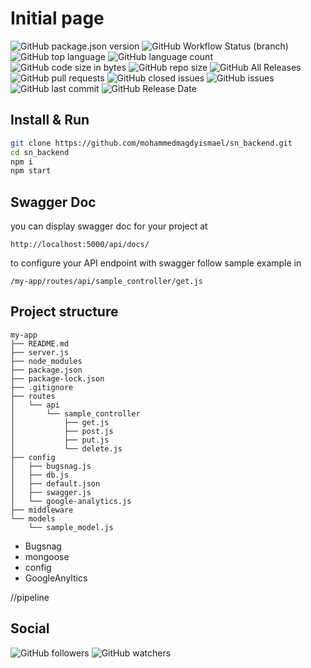 
# Initial page

<div style="display: inline-block;"><img alt="GitHub package.json version" src="https://img.shields.io/github/package-json/v/mohammedmagdyismael/sn_backend"></div>
<div style="display: inline-block;"><img alt="GitHub Workflow Status (branch)" src="https://img.shields.io/github/workflow/status/mohammedmagdyismael/sn_backend/Node.js CI/master"></div>
<div style="display: inline-block;"><img alt="GitHub top language" src="https://img.shields.io/github/languages/top/mohammedmagdyismael/sn_backend"></div>
<div style="display: inline-block;"><img alt="GitHub language count" src="https://img.shields.io/github/languages/count/mohammedmagdyismael/sn_backend"></div>
<div style="display: inline-block;"><img alt="GitHub code size in bytes" src="https://img.shields.io/github/languages/code-size/mohammedmagdyismael/sn_backend"></div>
<div style="display: inline-block;"><img alt="GitHub repo size" src="https://img.shields.io/github/repo-size/mohammedmagdyismael/sn_backend"></div>
<div style="display: inline-block;"><img alt="GitHub All Releases" src="https://img.shields.io/github/downloads/mohammedmagdyismael/sn_backend/total"></div>
<div style="display: inline-block;"><img alt="GitHub pull requests" src="https://img.shields.io/github/issues-pr/mohammedmagdyismael/sn_backend"></div>
<div style="display: inline-block;"><img alt="GitHub closed issues" src="https://img.shields.io/github/issues-closed/mohammedmagdyismael/sn_backend"></div>
<div style="display: inline-block;"><img alt="GitHub issues" src="https://img.shields.io/github/issues/mohammedmagdyismael/sn_backend"></div>
<div style="display: inline-block;"><img alt="GitHub last commit" src="https://img.shields.io/github/last-commit/mohammedmagdyismael/sn_backend"></div>
<div style="display: inline-block;"><img alt="GitHub Release Date" src="https://img.shields.io/github/release-date/mohammedmagdyismael/sn_backend"></div>


## Install & Run
```sh
git clone https://github.com/mohammedmagdyismael/sn_backend.git
cd sn_backend
npm i
npm start
```

## Swagger Doc

you can display swagger doc for your project at 
```
http://localhost:5000/api/docs/
```

to configure your API endpoint with swagger follow sample example in
```
/my-app/routes/api/sample_controller/get.js
```

## Project structure
```
my-app
├── README.md
├── server.js
├── node_modules
├── package.json
├── package-lock.json
├── .gitignore
├── routes
│   └── api
│       └── sample_controller
│           ├── get.js
│           ├── post.js
│           ├── put.js
│           └── delete.js
├── config
│   ├── bugsnag.js
│   ├── db.js
│   ├── default.json
│   ├── swagger.js
│   └── google-analytics.js
├── middleware
└── models
    └── sample_model.js
```


* Bugsnag
* mongoose
* config
* GoogleAnyltics


//pipeline

## Social
![GitHub followers](https://img.shields.io/github/followers/mohammedmagdyismael?style=social)
![GitHub watchers](https://img.shields.io/github/watchers/mohammedmagdyismael/sn_backend?style=social)
